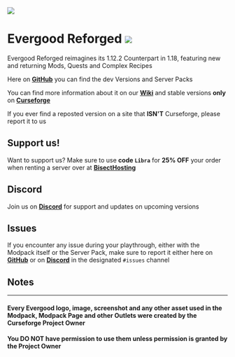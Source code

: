 <img src="https://i.imgur.com/qp9Tgm5.png" align="center" />

# Evergood Reforged <a href=https://www.curseforge.com/minecraft/modpacks/evergoodreforged> <img src="http://cf.way2muchnoise.eu/552385.svg"> </a>
Evergood Reforged reimagines its 1.12.2 Counterpart in 1.18, featuring new and returning Mods, Quests and Complex Recipes

Here on [**GitHub**](https://github.com/EvergoodTeam/EvergoodReforged/releases) you can find the dev Versions and Server Packs

You can find more information about it on our [**Wiki**](https://evergoodteam.github.io/modpacks/evergoodreforged) and stable versions **only** on [**Curseforge**](https://www.curseforge.com/minecraft/modpacks/evergoodreforged)

If you ever find a reposted version on a site that **ISN'T** Curseforge, please report it to us

## Support us!
Want to support us? Make sure to use **code ```Libra```** for **25% OFF** your order when renting a server over at [**BisectHosting**](https://www.bisecthosting.com/Libra)

## Discord
Join us on [**Discord**](https://discord.gg/k2P68Y8) for support and updates on upcoming versions

## Issues
If you encounter any issue during your playthrough, either with the Modpack itself or the Server Pack, make sure to report it either here on [**GitHub**](https://github.com/EvergoodTeam/EvergoodReforged/issues) or on [**Discord**](https://discord.gg/k2P68Y8) in the designated ```#issues``` channel

## Notes

***

#### Every Evergood logo, image, screenshot and any other asset used in the Modpack, Modpack Page and other Outlets were created by the Curseforge Project Owner
#### You **DO NOT** have permission to use them unless permission is granted by the Project Owner

